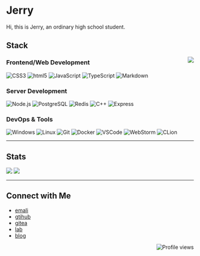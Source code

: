 # Jerry

Hi, this is Jerry, an ordinary high school student.

## Stack

<picture>
  <source
    srcset="https://github-readme-stats.vercel.app/api?username=Jerryplusy&show_icons=true&theme=cobalt&hide_border=true&bg_color=0D1117&card_width=350"
    media="(prefers-color-scheme: dark)"
  />
  <source
    srcset="https://github-readme-stats.vercel.app/api?username=Jerryplusy&show_icons=true&theme=default&hide_border=true&bg_color=ffffff&title_color=24292e&text_color=586069&icon_color=0366d6&card_width=350"
    media="(prefers-color-scheme: light)"
  />
  <img src="https://github-readme-stats.vercel.app/api?username=Jerryplusy&show_icons=true&theme=cobalt&hide_border=true&bg_color=0D1117&card_width=350" align=right />
</picture>

### **Frontend/Web Development**
<p>
  <img alt="CSS3" src="https://img.shields.io/badge/-CSS3-1572B6?style=flat-square&logo=css3&logoColor=white" />
  <img alt="html5" src="https://img.shields.io/badge/-HTML5-E34F26?style=flat-square&logo=html5&logoColor=white" />
  <img alt="JavaScript" src="https://img.shields.io/badge/-JavaScript-F7DF1E?style=flat-square&logo=javascript&logoColor=black" />
  <img alt="TypeScript" src="https://img.shields.io/badge/-TypeScript-007ACC?style=flat-square&logo=typescript&logoColor=white" />
  <img alt="Markdown" src="https://img.shields.io/badge/-Markdown-FCC624?style=flat-square&logo=markdown&logoColor=white" />
</p>

### **Server Development**
<p>
  <img alt="Node.js" src="https://img.shields.io/badge/-Node.js-339933?style=flat-square&logo=node.js&logoColor=white" />
  <img alt="PostgreSQL" src="https://img.shields.io/badge/-PostgreSQL-4169E1?style=flat-square&logo=postgresql&logoColor=white" />
  <img alt="Redis" src="https://img.shields.io/badge/-Redis-DC382D?style=flat-square&logo=redis&logoColor=white" />
  <img alt="C++" src="https://img.shields.io/badge/-C%2B%2B-00599C?style=flat-square&logo=c%2B%2B&logoColor=white" />
  <img alt="Express" src="https://img.shields.io/badge/-express-13aa52?style=flat-square&logo=express&logoColor=white" />
</p>

### **DevOps & Tools**
<p>
  <img alt="Windows" src="https://img.shields.io/badge/-Windows-0078D6?style=flat-square&logo=windows&logoColor=white" />
  <img alt="Linux" src="https://img.shields.io/badge/-Linux-FCC624?style=flat-square&logo=linux&logoColor=black" />
  <img alt="Git" src="https://img.shields.io/badge/-Git-F05032?style=flat-square&logo=git&logoColor=white" />
  <img alt="Docker" src="https://img.shields.io/badge/-Docker-2496ED?style=flat-square&logo=docker&logoColor=white" />
  <img alt="VSCode" src="https://img.shields.io/badge/-VSCode-007ACC?style=flat-square&logo=visual-studio-code&logoColor=white" />
  <img alt="WebStorm" src="https://img.shields.io/badge/-WebStorm-339933?style=flat-square&logo=webstorm&logoColor=white" />
  <img alt="CLion" src="https://img.shields.io/badge/-CLion-F05032?style=flat-square&logo=clion&logoColor=white" />
</p>

<hr>

## Stats

<img src="https://streak-stats.demolab.com/?user=Jerryplusy&theme=cobalt&hide_border=true&card_width=380" />
<picture>
  <source
    srcset="https://github-readme-stats.vercel.app/api/top-langs/?username=JerryPlusy&theme=cobalt&hide_border=true"
    media="(prefers-color-scheme: dark)"
  />
  <source
    srcset="https://github-readme-stats.vercel.app/api/top-langs/?username=JerryPlusy&hide_border=true"
    media="(prefers-color-scheme: light)"
  />
  <img src="https://github-readme-stats.vercel.app/api/top-langs/?username=JerryPlusy&hide_border=true" />
</picture>

<hr>

## Connect with Me

- [emali](mailto:Jerryplusy@outlook.com)
- [gtihub](https://github.com/Jerryplusy)
- [gitea](https://git.crystelf.top/Jerry)
- [lab](https://lab.crystelf.top/@Jerry)
- [blog](https://jerry.crystelf.top)

<div align="right">
  <img src="https://komarev.com/ghpvc/?username=Jerryplusy&color=blue" alt="Profile views" />
</div>
